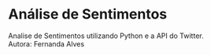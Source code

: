 # Análise de Sentimentos

Analise de Sentimentos utilizando Python e a API do Twitter.<br>
Autora: Fernanda Alves<br>
